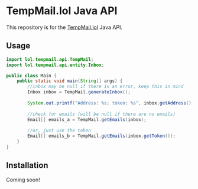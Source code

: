 # TempMail.lol Java API

This repository is for the [TempMail.lol](https://tempmail.lol) Java API.

## Usage

```java
import lol.tempmail.api.TempMail;
import lol.tempmail.api.entity.Inbox;

public class Main {
    public static void main(String[] args) {
        //inbox may be null if there is an error, keep this in mind
        Inbox inbox = TempMail.generateInbox();
        
        System.out.printf("Address: %s; token: %s", inbox.getAddress(), inbox.getToken());
        
        //check for emails (will be null if there are no emails)
        Email[] emails_a = TempMail.getEmails(inbox);
        
        //or, just use the token
        Email[] emails_b = TempMail.getEmails(inbox.getToken());
    }
}
```

## Installation
Coming soon!

